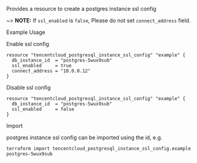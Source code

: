 Provides a resource to create a postgres instance ssl config

~> **NOTE:** If `ssl_enabled` is `false`, Please do not set `connect_address` field.

Example Usage

Enable ssl config

```hcl
resource "tencentcloud_postgresql_instance_ssl_config" "example" {
  db_instance_id  = "postgres-5wux9sub"
  ssl_enabled     = true
  connect_address = "10.0.0.12"
}
```

Disable ssl config

```hcl
resource "tencentcloud_postgresql_instance_ssl_config" "example" {
  db_instance_id  = "postgres-5wux9sub"
  ssl_enabled     = false
}
```

Import

postgres instance ssl config can be imported using the id, e.g.

```
terraform import tencentcloud_postgresql_instance_ssl_config.example postgres-5wux9sub
```
